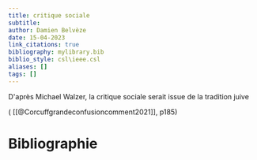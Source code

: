 ```yaml
---
title: critique sociale
subtitle:
author: Damien Belvèze
date: 15-04-2023
link_citations: true
bibliography: mylibrary.bib
biblio_style: csl\ieee.csl
aliases: []
tags: []
---
```


D'après Michael Walzer, la critique sociale serait issue de la tradition juive 

( [[@Corcuffgrandeconfusioncomment2021]], p185)






# Bibliographie
